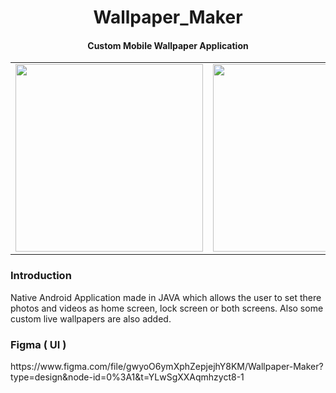 <h1 align="center"><b>Wallpaper_Maker</b></h1>
<h4 align="center">Custom Mobile Wallpaper Application</h4>


<table>
  <tr>
    <td> <img src='https://github.com/iamgauravn/Wallpaper_Maker/assets/80909649/fc5294d5-3f93-4d68-9ef6-aabe08a7013b' height='300'></td>
    <td><img src='https://github.com/iamgauravn/Wallpaper_Maker/assets/80909649/1184c63a-31d1-4047-8d64-27dc882d7b09' height='300'></td>
    <td><img src='https://github.com/iamgauravn/Wallpaper_Maker/assets/80909649/c992de10-266d-4f2e-815c-32f685b8d135' height='300'></td>
    <td><img src='https://github.com/iamgauravn/Wallpaper_Maker/assets/80909649/dc52c2ce-53c0-4080-8aea-2089ea0832e7' height='300'></td>
    <td><img src='https://github.com/iamgauravn/Wallpaper_Maker/assets/80909649/abf1692f-e283-4ef9-9e1b-4bc5e1176046' height='300'></td>
  </tr>
</table>
 
<h3> Introduction </h3>

Native Android Application made in JAVA which allows the user to set there photos and videos as home screen, lock screen or both screens.
Also some custom live wallpapers are also added.

<h3> Figma ( UI ) </h3>
https://www.figma.com/file/gwyoO6ymXphZepjejhY8KM/Wallpaper-Maker?type=design&node-id=0%3A1&t=YLwSgXXAqmhzyct8-1
